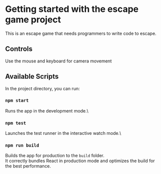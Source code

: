 # Getting started with the escape game project
This is an escape game that needs programmers to write code to escape. 

## Controls
Use the mouse and keyboard for camera movement 

## Available Scripts

In the project directory, you can run:

### `npm start`
Runs the app in the development mode.\

### `npm test`
Launches the test runner in the interactive watch mode.\

### `npm run build`
Builds the app for production to the `build` folder.\
It correctly bundles React in production mode and optimizes the build for the best performance.

